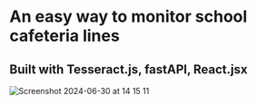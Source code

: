 # An easy way to monitor school cafeteria lines
## Built with Tesseract.js, fastAPI, React.jsx

![Screenshot 2024-06-30 at 14 15 11](https://github.com/keremsemiz/school-line-manager/assets/97160209/a6313c3a-e66e-472d-8722-07fe45fa5955)
